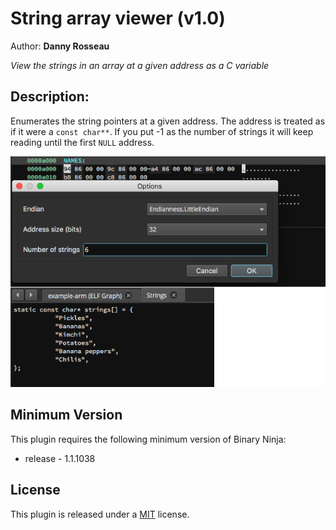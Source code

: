 # String array viewer (v1.0)
Author: **Danny Rosseau**

_View the strings in an array at a given address as a C variable_

## Description:
Enumerates the string pointers at a given address. The address is treated as if it were a `const char**`. If you put -1 as the number of strings it will keep reading until the first `NULL` address.

![Using on the example binary](example-image.png)

## Minimum Version

This plugin requires the following minimum version of Binary Ninja:

 * release - 1.1.1038

## License
This plugin is released under a [MIT](LICENSE) license.
